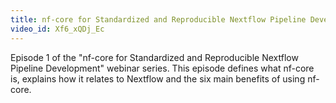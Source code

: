 ```yaml
---
title: nf-core for Standardized and Reproducible Nextflow Pipeline Development Episode 1
video_id: Xf6_xQDj_Ec
---
```

Episode 1 of the "nf-core for Standardized and Reproducible Nextflow Pipeline Development" webinar series. This episode defines what nf-core is,  explains how it relates to Nextflow and the six main benefits of using nf-core.